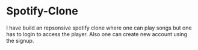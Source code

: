 # Spotify-Clone
 I have build an repsonsive spotify clone where one can play songs but one has to login to access the player. Also one can create new account using the signup.
